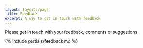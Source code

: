 ```yaml
---
layout: layouts/page
title: Feedback
excerpt: A way to get in touch with feedback
---
```


Please get in touch with your feedback, comments or suggestions.

{% include partials/feedback.md %}
